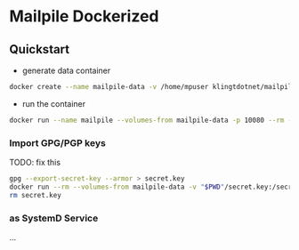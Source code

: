 # Mailpile Dockerized

## Quickstart

- generate data container

```sh
docker create --name mailpile-data -v /home/mpuser klingtdotnet/mailpile
```

- run the container

```sh
docker run --name mailpile --volumes-from mailpile-data -p 10080 --rm -it klingtdotnet/mailpile
```

### Import GPG/PGP keys

TODO: fix this

```sh
gpg --export-secret-key --armor > secret.key
docker run --rm --volumes-from mailpile-data -v "$PWD"/secret.key:/secret.key -u root -it mailpile /usr/bin/gpg --import /secret.key
rm secret.key
```

### as SystemD Service

...
